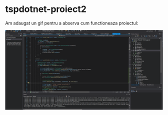 # tspdotnet-proiect2

Am adaugat un gif pentru a abserva cum functioneaza proiectul:

![](AplicareWCF.gif)
